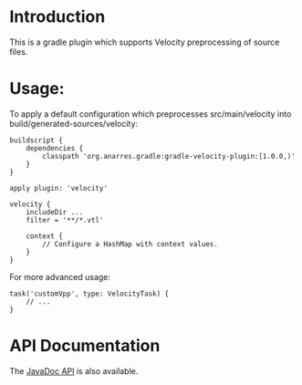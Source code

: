 # Introduction

This is a gradle plugin which supports Velocity preprocessing of
source files.

# Usage:

To apply a default configuration which preprocesses src/main/velocity
into build/generated-sources/velocity:

	buildscript {
		dependencies {
			classpath 'org.anarres.gradle:gradle-velocity-plugin:[1.0.0,)'
		}
	}

	apply plugin: 'velocity'

	velocity {
		includeDir ...
		filter = '**/*.vtl'

		context {
			// Configure a HashMap with context values.
		}
	}

For more advanced usage:

	task('customVpp', type: VelocityTask) {
		// ...
	}

# API Documentation

The [JavaDoc API](http://shevek.github.io/gradle-velocity-plugin/docs/javadoc/)
is also available.

